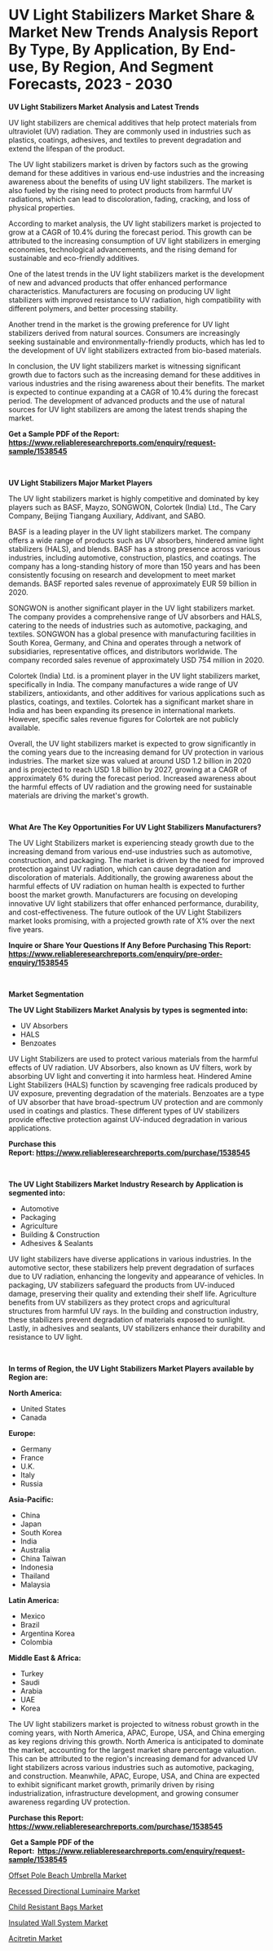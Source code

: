 <p><h1>UV Light Stabilizers Market Share & Market New Trends Analysis Report By Type, By Application, By End-use, By Region, And Segment Forecasts, 2023 - 2030</h1></p><p><strong>UV Light Stabilizers Market Analysis and Latest Trends</strong></p>
<p><p>UV light stabilizers are chemical additives that help protect materials from ultraviolet (UV) radiation. They are commonly used in industries such as plastics, coatings, adhesives, and textiles to prevent degradation and extend the lifespan of the product.</p><p>The UV light stabilizers market is driven by factors such as the growing demand for these additives in various end-use industries and the increasing awareness about the benefits of using UV light stabilizers. The market is also fueled by the rising need to protect products from harmful UV radiations, which can lead to discoloration, fading, cracking, and loss of physical properties.</p><p>According to market analysis, the UV light stabilizers market is projected to grow at a CAGR of 10.4% during the forecast period. This growth can be attributed to the increasing consumption of UV light stabilizers in emerging economies, technological advancements, and the rising demand for sustainable and eco-friendly additives.</p><p>One of the latest trends in the UV light stabilizers market is the development of new and advanced products that offer enhanced performance characteristics. Manufacturers are focusing on producing UV light stabilizers with improved resistance to UV radiation, high compatibility with different polymers, and better processing stability.</p><p>Another trend in the market is the growing preference for UV light stabilizers derived from natural sources. Consumers are increasingly seeking sustainable and environmentally-friendly products, which has led to the development of UV light stabilizers extracted from bio-based materials.</p><p>In conclusion, the UV light stabilizers market is witnessing significant growth due to factors such as the increasing demand for these additives in various industries and the rising awareness about their benefits. The market is expected to continue expanding at a CAGR of 10.4% during the forecast period. The development of advanced products and the use of natural sources for UV light stabilizers are among the latest trends shaping the market.</p></p>
<p><strong>Get a Sample PDF of the Report:&nbsp; <a href="https://www.reliableresearchreports.com/enquiry/request-sample/1538545">https://www.reliableresearchreports.com/enquiry/request-sample/1538545</a></strong></p>
<p>&nbsp;</p>
<p><strong>UV Light Stabilizers Major Market Players</strong></p>
<p><p>The UV light stabilizers market is highly competitive and dominated by key players such as BASF, Mayzo, SONGWON, Colortek (India) Ltd., The Cary Company, Beijing Tiangang Auxiliary, Addivant, and SABO. </p><p>BASF is a leading player in the UV light stabilizers market. The company offers a wide range of products such as UV absorbers, hindered amine light stabilizers (HALS), and blends. BASF has a strong presence across various industries, including automotive, construction, plastics, and coatings. The company has a long-standing history of more than 150 years and has been consistently focusing on research and development to meet market demands. BASF reported sales revenue of approximately EUR 59 billion in 2020.</p><p>SONGWON is another significant player in the UV light stabilizers market. The company provides a comprehensive range of UV absorbers and HALS, catering to the needs of industries such as automotive, packaging, and textiles. SONGWON has a global presence with manufacturing facilities in South Korea, Germany, and China and operates through a network of subsidiaries, representative offices, and distributors worldwide. The company recorded sales revenue of approximately USD 754 million in 2020.</p><p>Colortek (India) Ltd. is a prominent player in the UV light stabilizers market, specifically in India. The company manufactures a wide range of UV stabilizers, antioxidants, and other additives for various applications such as plastics, coatings, and textiles. Colortek has a significant market share in India and has been expanding its presence in international markets. However, specific sales revenue figures for Colortek are not publicly available.</p><p>Overall, the UV light stabilizers market is expected to grow significantly in the coming years due to the increasing demand for UV protection in various industries. The market size was valued at around USD 1.2 billion in 2020 and is projected to reach USD 1.8 billion by 2027, growing at a CAGR of approximately 6% during the forecast period. Increased awareness about the harmful effects of UV radiation and the growing need for sustainable materials are driving the market's growth.</p></p>
<p>&nbsp;</p>
<p><strong>What Are The Key Opportunities For UV Light Stabilizers Manufacturers?</strong></p>
<p><p>The UV Light Stabilizers market is experiencing steady growth due to the increasing demand from various end-use industries such as automotive, construction, and packaging. The market is driven by the need for improved protection against UV radiation, which can cause degradation and discoloration of materials. Additionally, the growing awareness about the harmful effects of UV radiation on human health is expected to further boost the market growth. Manufacturers are focusing on developing innovative UV light stabilizers that offer enhanced performance, durability, and cost-effectiveness. The future outlook of the UV Light Stabilizers market looks promising, with a projected growth rate of X% over the next five years.</p></p>
<p><strong>Inquire or Share Your Questions If Any Before Purchasing This Report: <a href="https://www.reliableresearchreports.com/enquiry/pre-order-enquiry/1538545">https://www.reliableresearchreports.com/enquiry/pre-order-enquiry/1538545</a></strong></p>
<p>&nbsp;</p>
<p><strong>Market Segmentation</strong></p>
<p><strong>The UV Light Stabilizers Market Analysis by types is segmented into:</strong></p>
<p><ul><li>UV Absorbers</li><li>HALS</li><li>Benzoates</li></ul></p>
<p><p>UV Light Stabilizers are used to protect various materials from the harmful effects of UV radiation. UV Absorbers, also known as UV filters, work by absorbing UV light and converting it into harmless heat. Hindered Amine Light Stabilizers (HALS) function by scavenging free radicals produced by UV exposure, preventing degradation of the materials. Benzoates are a type of UV absorber that have broad-spectrum UV protection and are commonly used in coatings and plastics. These different types of UV stabilizers provide effective protection against UV-induced degradation in various applications.</p></p>
<p><strong>Purchase this Report:&nbsp;<a href="https://www.reliableresearchreports.com/purchase/1538545">https://www.reliableresearchreports.com/purchase/1538545</a></strong></p>
<p>&nbsp;</p>
<p><strong>The UV Light Stabilizers Market Industry Research by Application is segmented into:</strong></p>
<p><ul><li>Automotive</li><li>Packaging</li><li>Agriculture</li><li>Building & Construction</li><li>Adhesives & Sealants</li></ul></p>
<p><p>UV light stabilizers have diverse applications in various industries. In the automotive sector, these stabilizers help prevent degradation of surfaces due to UV radiation, enhancing the longevity and appearance of vehicles. In packaging, UV stabilizers safeguard the products from UV-induced damage, preserving their quality and extending their shelf life. Agriculture benefits from UV stabilizers as they protect crops and agricultural structures from harmful UV rays. In the building and construction industry, these stabilizers prevent degradation of materials exposed to sunlight. Lastly, in adhesives and sealants, UV stabilizers enhance their durability and resistance to UV light.</p></p>
<p>&nbsp;</p>
<p><strong>In terms of Region, the UV Light Stabilizers Market Players available by Region are:</strong></p>
<p>
    <p> <strong> North America: </strong>
        <ul>
            <li>United States</li>
            <li>Canada</li>
        </ul>
        </p> 
    <p> <strong> Europe: </strong>
        <ul>
            <li>Germany</li>
            <li>France</li>
            <li>U.K.</li>
            <li>Italy</li>
            <li>Russia</li>
        </ul>
        </p> 
    <p> <strong> Asia-Pacific: </strong>
        <ul>
            <li>China</li>
            <li>Japan</li>
            <li>South Korea</li>
            <li>India</li>
            <li>Australia</li>
            <li>China Taiwan</li>
            <li>Indonesia</li>
            <li>Thailand</li>
            <li>Malaysia</li>
        </ul>
        </p> 
    <p> <strong> Latin America: </strong>
        <ul>
            <li>Mexico</li>
            <li>Brazil</li>
            <li>Argentina Korea</li>
            <li>Colombia</li>
        </ul>
        </p> 
    <p> <strong> Middle East & Africa: </strong>
        <ul>
            <li>Turkey</li>
            <li>Saudi</li>
            <li>Arabia</li>
            <li>UAE</li>
            <li>Korea</li>
        </ul>
    </p>
    </p>
<p><p>The UV light stabilizers market is projected to witness robust growth in the coming years, with North America, APAC, Europe, USA, and China emerging as key regions driving this growth. North America is anticipated to dominate the market, accounting for the largest market share percentage valuation. This can be attributed to the region's increasing demand for advanced UV light stabilizers across various industries such as automotive, packaging, and construction. Meanwhile, APAC, Europe, USA, and China are expected to exhibit significant market growth, primarily driven by rising industrialization, infrastructure development, and growing consumer awareness regarding UV protection.</p></p>
<p><strong>Purchase this Report: <a href="https://www.reliableresearchreports.com/purchase/1538545">https://www.reliableresearchreports.com/purchase/1538545</a></strong></p>
<p>&nbsp;<strong>Get a Sample PDF of the Report:&nbsp;&nbsp;<a href="https://www.reliableresearchreports.com/enquiry/request-sample/1538545">https://www.reliableresearchreports.com/enquiry/request-sample/1538545</a></strong></p>
<p><strong></strong></p>
<p><p><a href="https://medium.com/@abdulkoss1954/offset-pole-beach-umbrella-market-comprehensive-assessment-by-type-application-and-geography-2c0bab1235b7">Offset Pole Beach Umbrella Market</a></p><p><a href="https://medium.com/@daveblock1987/recessed-directional-luminaire-market-outlook-industry-overview-and-forecast-2023-to-2030-448ed4731529">Recessed Directional Luminaire Market</a></p><p><a href="https://medium.com/@nyahmertz/child-resistant-bags-market-size-market-outlook-and-market-forecast-2023-to-2030-d1a08aadf887">Child Resistant Bags Market</a></p><p><a href="https://github.com/kholmovskayalyudmila/Market-Research-Report-List-1/blob/main/insulated-wall-system-market.md">Insulated Wall System Market</a></p><p><a href="https://github.com/zebdakicsin/Market-Research-Report-List-1/blob/main/acitretin-market.md">Acitretin Market</a></p></p>